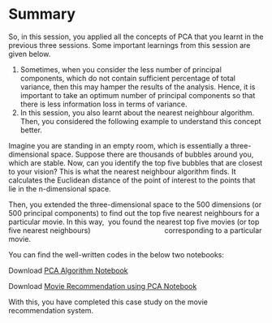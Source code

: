 # Summary

So, in this session, you applied all the concepts of PCA that you learnt in the previous three sessions. Some important learnings from this session are given below.

1.  Sometimes, when you consider the less number of principal components, which do not contain sufficient percentage of total variance, then this may hamper the results of the analysis. Hence, it is important to take an optimum number of principal components so that there is less information loss in terms of variance.
2.  In this session, you also learnt about the nearest neighbour algorithm. Then, you considered the following example to understand this concept better.

Imagine you are standing in an empty room, which is essentially a three-dimensional space. Suppose there are thousands of bubbles around you, which are stable. Now, can you identify the top five bubbles that are closest to your vision? This is what the nearest neighbour algorithm finds. It calculates the Euclidean distance of the point of interest to the points that lie in the n-dimensional space.

Then, you extended the three-dimensional space to the 500 dimensions (or 500 principal components) to find out the top five nearest neighbours for a particular movie. In this way,  you found the nearest top five movies (or top five nearest neighbours)                                     corresponding to a particular movie.

You can find the well-written codes in the below two notebooks:

Download [PCA Algorithm Notebook](PCA_Lab1_Analyze_Movie_Tags.ipynb)

Download [Movie Recommendation using PCA Notebook](PCA_Lab2_Content_Based_Recommendations.ipynb)

With this, you have completed this case study on the movie recommendation system.